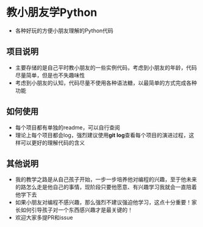 # 教小朋友学Python
- 各种好玩的方便小朋友理解的Python代码

## 项目说明
- 主要存储的是自己平时教小朋友的一些实例代码，考虑到小朋友的年龄，代码尽量简单，但是也不失趣味性
- 考虑到小朋友的认知，代码尽量不使用各种语法糖，以最简单的方式完成各种功能

## 如何使用
- 每个项目都有单独的readme，可以自行查阅
- 理论上每个项目都会log，强烈建议使用**git log**查看每个项目的演进过程，这样可以更好的理解代码的含义

## 其他说明
- 我的教学之路是从自己孩子开始，一步一步培养他对编程的兴趣，至于他未来的路怎么走是他自己的事情，现阶段只要他愿意、有兴趣学习我就会一直陪着他学下去
- 如果小朋友对编程不感兴趣，那么强烈不建议强迫他学习，这点十分重要！家长如何引导孩子对一个东西感兴趣才是最关键的！
- 欢迎大家多提PR和issue